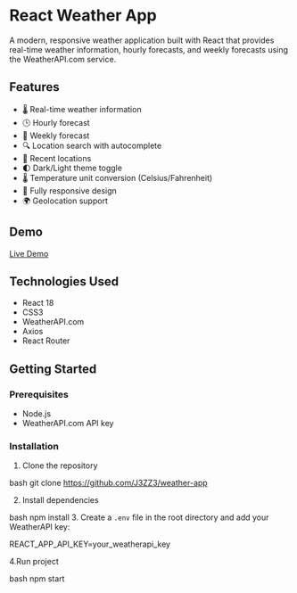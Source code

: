 # React Weather App

A modern, responsive weather application built with React that provides real-time weather information, hourly forecasts, and weekly forecasts using the WeatherAPI.com service.

## Features

- 🌡️ Real-time weather information
- 🕒 Hourly forecast
- 📅 Weekly forecast
- 🔍 Location search with autocomplete
- 📍 Recent locations
- 🌓 Dark/Light theme toggle
- 🌡️ Temperature unit conversion (Celsius/Fahrenheit)
- 📱 Fully responsive design
- 🌍 Geolocation support

## Demo

[Live Demo](https://weatherapp-sage-sigma.vercel.app/)

## Technologies Used

- React 18
- CSS3
- WeatherAPI.com
- Axios
- React Router

## Getting Started

### Prerequisites

- Node.js 
- WeatherAPI.com API key

### Installation

1. Clone the repository

bash
git clone https://github.com/J3ZZ3/weather-app

2. Install dependencies

bash
npm install
3. Create a `.env` file in the root directory and add your WeatherAPI key:

REACT_APP_API_KEY=your_weatherapi_key

4.Run project

bash
npm start
